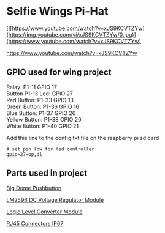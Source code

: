 # Selfie Wings Pi-Hat

[![https://www.youtube.com/watch?v=xJS9KCVTZYw](https://img.youtube.com/vi/xJS9KCVTZYw/0.jpg)](https://www.youtube.com/watch?v=xJS9KCVTZYw)

https://www.youtube.com/watch?v=xJS9KCVTZYw<br>




## GPIO used for wing project

Relay: P1-11 GPIO 17<br>
Button P1-13 Led: GPIO 27<br>
Red Button: P1-33 GPIO 13<br>
Green Button: P1-36 GPIO 16<br>
Blue Button: P1-37 GPIO 26<br>
Yellow Button: P1-38 GPIO 20<br>
White Button: P1-40 GPIO 21<br>



Add this line to the config.txt file on the raspberry pi sd card
```
# set pin low for led controller
gpio=27=op,dl
```


## Parts used in project


<a href=https://www.aliexpress.com/item/1005005033214405.html>Big Dome Pushbutton</a>

<a href=https://www.jaycar.com.au/arduino-compatible-dc-voltage-regulator-module/p/XC4514>LM2596 DC Voltage Regulator Module</a>

<a href=https://www.jaycar.com.au/duinotech-arduino-compatible-logic-level-converter-module/p/XC4486>Logic Level Converter Module</a>

<a href=https://www.jaycar.com.au/rj45-connectors-ip67-rated-socket/p/PS1451>RJ45 Connectors IP67</a>
